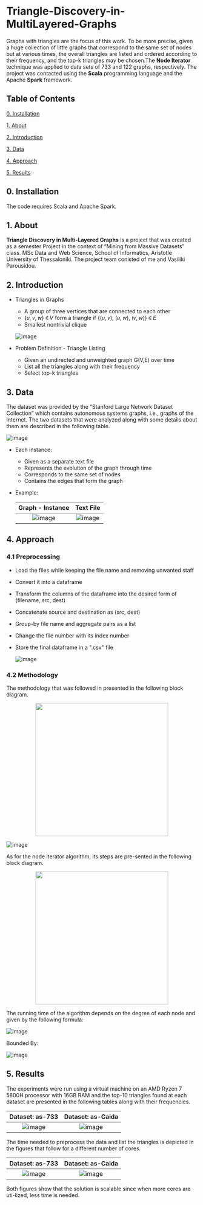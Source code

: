 # Triangle-Discovery-in-MultiLayered-Graphs
Graphs with triangles are the focus of this work.
To be more precise, given a huge collection of little graphs that correspond to the same set of nodes but at various times, the overall triangles are listed and ordered according to their frequency, and the top-k triangles may be chosen.The **Node Iterator** technique was applied to data sets of 733 and 122 graphs, respectively. The project was contacted using the **Scala** programming language and the Apache **Spark** framework.


## Table of Contents

[0. Installation](https://github.com/xariskaliakatsos/Triangle-Discovery-in-MultiLayered-Graphs#-installation)

[1. About](https://github.com/xariskaliakatsos/Triangle-Discovery-in-MultiLayered-Graphs#1-about)

[2. Introduction](https://github.com/xariskaliakatsos/Triangle-Discovery-in-MultiLayered-Graphs#2-introduction)

[3. Data](https://github.com/xariskaliakatsos/Triangle-Discovery-in-MultiLayered-Graphs#3-data)

[4. Approach](https://github.com/xariskaliakatsos/Triangle-Discovery-in-MultiLayered-Graphs#4-approach)

[5. Results](https://github.com/xariskaliakatsos/Triangle-Discovery-in-MultiLayered-Graphs#5-results)


## 0. Installation 

The code requires Scala and Apache Spark.

## 1. About

**Triangle Discovery in Multi-Layered Graphs** is a project that was created as a semester Project in the context of “Mining from Massive Datasets” class.
MSc Data and Web Science, School of Informatics, Aristotle University of Thessaloniki. The project team conisted of me and Vasiliki Parousidou.

## 2. Introduction

- Triangles in Graphs 
  - A group of three vertices that are connected to each other
  - {𝑢, 𝑣, 𝑤} ∈ 𝑉  form a triangle if {(𝑢, 𝑣), (𝑢, 𝑤), (𝑣, 𝑤)} ∈ 𝐸
  - Smallest nontrivial clique

  ![image](https://user-images.githubusercontent.com/95586847/179771791-7a56ac5a-9a54-4f4f-b10b-371e9cc9d311.png)
  
- Problem Definition - Triangle Listing
  - Given an undirected and unweighted graph G(V,E) over time
  - List all the triangles along with their frequency
  - Select top-k triangles

## 3. Data

The dataset was provided by the “Stanford Large Network Dataset Collection” which contains autonomous systems graphs, i.e., graphs of the Internet.
The two datasets that were analyzed along with some details about them are described in the following table.

![image](https://user-images.githubusercontent.com/95586847/179772411-2af1cc52-e1f1-42ba-bb39-39b4a8ede160.png)

- Each instance:
  - Given as a separate text file
  - Represents the evolution of the graph through time
  - Corresponds to the same set of nodes
  - Contains the edges that form the graph

- Example:

  Graph - Instance             |  Text File
  :-------------------------:|:-------------------------:
  ![image](https://user-images.githubusercontent.com/95586847/179773704-baf79b7f-0ded-461b-aa1c-ba6c11f82bef.png)  |  ![image](https://user-images.githubusercontent.com/95586847/179773782-f1f716c8-5d7c-4bf8-a082-2f9f04217c34.png)


## 4. Approach

### 4.1 Preprocessing
- Load the files while keeping the file name and removing unwanted staff
- Convert it into a dataframe
- Transform the columns of the dataframe into the desired form of (filename, src, dest)
- Concatenate source and destination as (src, dest)
- Group-by file name and aggregate pairs as a list 
- Change the file number with its index number
- Store the final dataframe in a ".csv" file

  ![image](https://user-images.githubusercontent.com/95586847/179775454-a13d9c7f-1896-4ee5-b364-5cfea6d68ec5.png)

### 4.2 Methodology

The methodology that was followed in presented in the following block diagram.

<center><img src="https://user-images.githubusercontent.com/95586847/179781307-52f53185-ff4e-4d22-8905-4abc73a639e0.png" width="350"></center>

![image](https://user-images.githubusercontent.com/95586847/179781390-a3890761-c22f-486d-a178-39d9a41a08c3.png)

As for the node iterator algorithm, its steps are pre-sented in the following block diagram.

<center><img src="https://user-images.githubusercontent.com/95586847/179778546-02e63019-adc5-4d10-ab82-be5ac0998b38.png" width="350"></center>

The running time of the algorithm depends on the degree of each node and given by the following formula:

![image](https://user-images.githubusercontent.com/95586847/179780352-cc246645-6a6d-483d-93ec-79c2892ae9ae.png)

Bounded By:

![image](https://user-images.githubusercontent.com/95586847/179783651-774aeba7-645a-4018-893b-9d4a09cd5da0.png)


## 5. Results
The experiments were run using a virtual machine on an AMD Ryzen 7 5800H processor with 16GB RAM and the top-10 triangles found at each dataset are presented in the following tables along with their frequencies.

Dataset: as-733             |  Dataset: as-Caida
:-------------------------:|:-------------------------:
![image](https://user-images.githubusercontent.com/95586847/179765092-c5f3d896-1e1d-41fb-8e41-e7b69a14caeb.png)  |  ![image](https://user-images.githubusercontent.com/95586847/179765458-edbe3221-d054-4146-8971-9351bcb641c0.png)

The time needed to preprocess the data and list the triangles is depicted in the figures that follow for a different number of cores. 

Dataset: as-733             |  Dataset: as-Caida
:-------------------------:|:-------------------------:
![image](https://user-images.githubusercontent.com/95586847/179766817-2a8736f4-5e52-4c45-8492-125655b2d7ba.png)  |  ![image](https://user-images.githubusercontent.com/95586847/179766872-a4f19fe9-5886-4139-a897-9dac720bcd4e.png)

Both figures show that the solution is scalable since when more cores are uti-lized, less time is needed.
